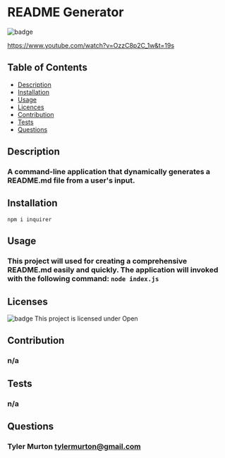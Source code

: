 
# README Generator

![badge](https://img.shields.io/badge/License-Open-blue.svg)

https://www.youtube.com/watch?v=OzzC8p2C_1w&t=19s

## Table of Contents
- [Description](#description)
- [Installation](#install)
- [Usage](#usage)
- [Licences](#licences)
- [Contribution](#contribution)
- [Tests](#tests)
- [Questions](#questions)

## Description
### A command-line application that dynamically generates a README.md file from a user's input.

## Installation
```
npm i inquirer
```

## Usage
### This project will used for creating a comprehensive README.md easily and quickly. The application will invoked with the following command: `node index.js`

## Licenses
![badge](https://img.shields.io/badge/License-Open-blue.svg)
This project is licensed under Open

## Contribution
### n/a

## Tests 
### n/a

## Questions
### Tyler Murton <tylermurton@gmail.com>


